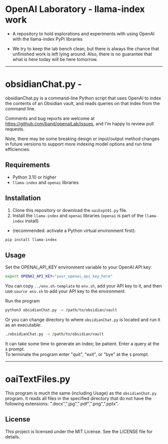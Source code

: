 # OpenAI Laboratory - llama-index work

- A repository to hold explorations and experiments with using OpenAI
  with the llama-index PyPi libraries

- We try to keep the lab bench clean, but there is always the chance that unfinished work is left lying around.  Also, there is no guarantee that
  what is here today will be here tomorrow.

-----

# obsidianChat.py - 

obsidianChat.py is a command-line Python script that uses OpenAI to index the contents of an Obsidian vault, and reads queries on that index from the command line.

Comments and bug reports are welcome at <https://github.com/band/openaiLab/issues>, and I'm happy to review pull requests.

Note, there may be some breaking design or input/output method changes in future versions to support more indexing model options and run time efficiencies.

## Requirements

- Python 3.10 or higher
- `llama-index` and `openai` libraries

## Installation

1. Clone this repository or download the `oaiExpt01.py` file.
2. Install the `llama-index` and `openai` libraries (`openai` is part of the `llama-index` install)
  - (recommended: activate a Python virtual environment first):

```bash
pip install llama-index
```

## Usage

Set the OPENAI_API_KEY environment variable to your OpenAI API key:

```bash
export OPENAI_API_KEY="your_openai_api_key_here"
```

You can copy `../env.sh-template` to `env.sh`, add your API key to it, and then use `source env.sh` to add your API key to the environment.

Run the program

```bash
python3 obsidianChat.py -v /path/to/obsidian/vault
```

Or you can change directory to where `obsidianChat.py` is located and run it as an executable:

```bash
./obsidianChat.py -v /path/to/obsidian/vault
```

It can take some time to generate an index; be patient. Enter a query at the `$` prompt.  
To terminate the program enter "quit", "exit", or "bye" at the `$` prompt.    

-----
# oaiTextFiles.py

This program is much the same (including Usage) as the `obsidianChat.py` program. It reads all files in the specified directory that do not have the following extensions: ".docx",".jpg",".pdf",".png",".pptx".

## License

This project is licensed under the MIT License. See the LICENSE file for details.
